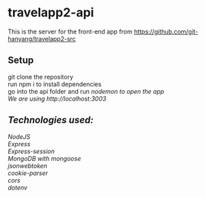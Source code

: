 # travelapp2-api </br>

This is the server for the front-end app from https://github.com/git-hanyang/travelapp2-src </br>

## Setup </br>
git clone the repository </br>
run npm i to install dependencies </br>
go into the api folder and run <i>nodemon<i/> to open the app </br>
We are using http://localhost:3003 </br>

## Technologies used: </br>
NodeJS </br>
Express </br>
Express-session </br>
MongoDB with mongoose </br>
jsonwebtoken </br>
cookie-parser </br>
cors </br>
dotenv </br>
